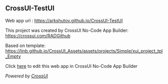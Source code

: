 ## CrossUI-TestUI
Web app url : https://arkshutov.github.io/CrossUI-TestUI

This project was created by CrossUI No-Code App Builder: https://crossui.com/RADGithub

Based on template: https://linb.github.io/CrossUI_Assets/assets/projects/Simple/xui_project_tpl_Empty

Click [here](https://crossui.com/RADGithub/#!from=github&owner=arkshutov&repo=CrossUI-TestUI) to edit this web app in CrossUI No-Code App Builder

<i>Powered by [CrossUI](https://crossui.com)</i>
